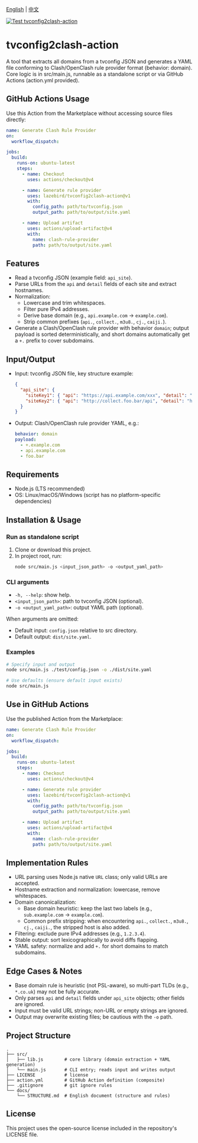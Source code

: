 [English](README.md) | [中文](README_zh.md)

[![Test tvconfig2clash-action](https://github.com/lazebird/tvconfig2clash-action/actions/workflows/test.yml/badge.svg)](https://github.com/lazebird/tvconfig2clash-action/actions/workflows/test.yml)

# tvconfig2clash-action

A tool that extracts all domains from a tvconfig JSON and generates a YAML file conforming to Clash/OpenClash rule provider format (behavior: domain). Core logic is in src/main.js, runnable as a standalone script or via GitHub Actions (action.yml provided).

## GitHub Actions Usage
Use this Action from the Marketplace without accessing source files directly:
```yaml
name: Generate Clash Rule Provider
on:
  workflow_dispatch:

jobs:
  build:
    runs-on: ubuntu-latest
    steps:
      - name: Checkout
        uses: actions/checkout@v4

      - name: Generate rule provider
        uses: lazebird/tvconfig2clash-action@v1
        with:
          config_path: path/to/tvconfig.json
          output_path: path/to/output/site.yaml

      - name: Upload artifact
        uses: actions/upload-artifact@v4
        with:
          name: clash-rule-provider
          path: path/to/output/site.yaml
```

## Features
- Read a tvconfig JSON (example field: `api_site`).
- Parse URLs from the `api` and `detail` fields of each site and extract hostnames.
- Normalization:
  - Lowercase and trim whitespaces.
  - Filter pure IPv4 addresses.
  - Derive base domain (e.g., `api.example.com` → `example.com`).
  - Strip common prefixes (`api.`, `collect.`, `m3u8.`, `cj.`, `caiji.`).
- Generate a Clash/OpenClash rule provider with behavior `domain`; output payload is sorted deterministically, and short domains automatically get a `+.` prefix to cover subdomains.

## Input/Output
- Input: tvconfig JSON file, key structure example:
  ```json
  {
    "api_site": {
      "siteKey1": { "api": "https://api.example.com/xxx", "detail": "https://www.example.com/yyy" },
      "siteKey2": { "api": "http://collect.foo.bar/api", "detail": "http://foo.bar" }
    }
  }
  ```
- Output: Clash/OpenClash rule provider YAML, e.g.:
  ```yaml
  behavior: domain
  payload:
    - +.example.com
    - api.example.com
    - foo.bar
  ```

## Requirements
- Node.js (LTS recommended)
- OS: Linux/macOS/Windows (script has no platform-specific dependencies)

## Installation & Usage
### Run as standalone script
1. Clone or download this project.
2. In project root, run:
   ```bash
   node src/main.js <input_json_path> -o <output_yaml_path>
   ```

### CLI arguments
- `-h, --help`: show help.
- `<input_json_path>`: path to tvconfig JSON (optional).
- `-o <output_yaml_path>`: output YAML path (optional).

When arguments are omitted:
- Default input: `config.json` relative to src directory.
- Default output: `dist/site.yaml`.

### Examples
```bash
# Specify input and output
node src/main.js ./test/config.json -o ./dist/site.yaml

# Use defaults (ensure default input exists)
node src/main.js
```

## Use in GitHub Actions
Use the published Action from the Marketplace:
```yaml
name: Generate Clash Rule Provider
on:
  workflow_dispatch:

jobs:
  build:
    runs-on: ubuntu-latest
    steps:
      - name: Checkout
        uses: actions/checkout@v4

      - name: Generate rule provider
        uses: lazebird/tvconfig2clash-action@v1
        with:
          config_path: path/to/tvconfig.json
          output_path: path/to/output/site.yaml

      - name: Upload artifact
        uses: actions/upload-artifact@v4
        with:
          name: clash-rule-provider
          path: path/to/output/site.yaml
```
## Implementation Rules
- URL parsing uses Node.js native `URL` class; only valid URLs are accepted.
- Hostname extraction and normalization: lowercase, remove whitespaces.
- Domain canonicalization:
  - Base domain heuristic: keep the last two labels (e.g., `sub.example.com` → `example.com`).
  - Common prefix stripping: when encountering `api.`, `collect.`, `m3u8.`, `cj.`, `caiji.`, the stripped host is also added.
- Filtering: exclude pure IPv4 addresses (e.g., `1.2.3.4`).
- Stable output: sort lexicographically to avoid diffs flapping.
- YAML safety: normalize and add `+.` for short domains to match subdomains.

## Edge Cases & Notes
- Base domain rule is heuristic (not PSL-aware), so multi-part TLDs (e.g., `*.co.uk`) may not be fully accurate.
- Only parses `api` and `detail` fields under `api_site` objects; other fields are ignored.
- Input must be valid URL strings; non-URL or empty strings are ignored.
- Output may overwrite existing files; be cautious with the `-o` path.

## Project Structure
```
.
├── src/
│   ├── lib.js        # core library (domain extraction + YAML generation)
│   └── main.js       # CLI entry; reads input and writes output
├── LICENSE           # license
├── action.yml        # GitHub Action definition (composite)
├── .gitignore        # git ignore rules
└── docs/
    └── STRUCTURE.md  # English document (structure and rules)
```

## License
This project uses the open-source license included in the repository's LICENSE file.